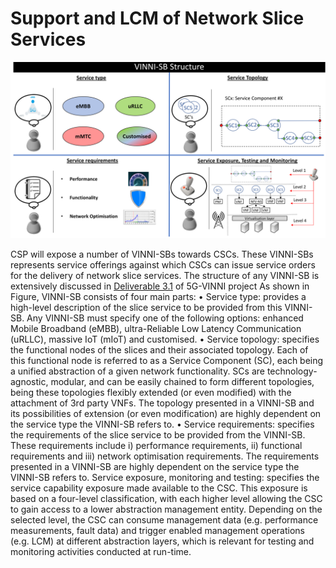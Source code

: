 <!-- TITLE: Support and LCM of Network Slice Services -->
<!-- SUBTITLE: Support and LCM of Network Slice Services -->

# Support and LCM of Network Slice Services
![Vinni Sb Structure](/uploads/images/vinni-sb-structure.png "Vinni Sb Structure")

CSP will expose a number of VINNI-SBs towards CSCs. These VINNI-SBs represents service offerings against which CSCs can issue service orders for the delivery of network slice services. The structure of any VINNI-SB is extensively discussed in [Deliverable 3.1](https://www.5g-vinni.eu/deliverables/) of 5G-VINNI project As shown in Figure, VINNI-SB consists of four main parts:
•	Service type: provides a high-level description of the slice service to be provided from this VINNI-SB. Any VINNI-SB must specify one of the following options: enhanced Mobile Broadband (eMBB), ultra-Reliable Low Latency Communication (uRLLC), massive IoT (mIoT) and customised. 
•	Service topology: specifies the functional nodes of the slices and their associated topology. Each of this functional node is referred to as a Service Component (SC), each being a unified abstraction of a given network functionality. SCs are technology-agnostic, modular, and can be easily chained to form different topologies, being these topologies flexibly extended (or even modified) with the attachment of 3rd party VNFs. The topology presented in a VINNI-SB and its possibilities of extension (or even modification) are highly dependent on the service type the VINNI-SB refers to. 
•	Service requirements: specifies the requirements of the slice service to be provided from the VINNI-SB. These requirements include i) performance requirements, ii) functional requirements and iii) network optimisation requirements. The requirements presented in a VINNI-SB are highly dependent on the service type the VINNI-SB refers to. 
Service exposure, monitoring and testing: specifies the service capability exposure made available to the CSC. This exposure is based on a four-level classification, with each higher level allowing the CSC to gain access to a lower abstraction management entity. Depending on the selected level, the CSC can consume management data (e.g. performance measurements, fault data) and trigger enabled management operations (e.g. LCM) at different abstraction layers, which is relevant for testing and monitoring activities conducted at run-time. 

